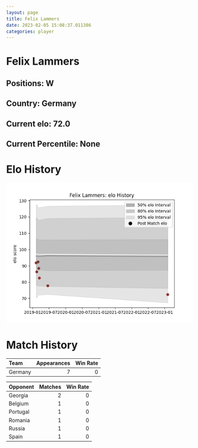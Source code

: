 ```yaml
---  
layout: page  
title: Felix Lammers  
date: 2023-02-05 15:08:37.011386  
categories: player  
---
```

# Felix Lammers

## Positions: W

## Country: Germany

## Current elo: 72.0

## Current Percentile: None

# Elo History


![elo history](history_FelixLammers.png)
# Match History


| Team    |   Appearances |   Win Rate |
|:--------|--------------:|-----------:|
| Germany |             7 |          0 |

| Opponent   |   Matches |   Win Rate |
|:-----------|----------:|-----------:|
| Georgia    |         2 |          0 |
| Belgium    |         1 |          0 |
| Portugal   |         1 |          0 |
| Romania    |         1 |          0 |
| Russia     |         1 |          0 |
| Spain      |         1 |          0 |